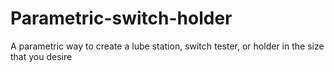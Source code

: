 # Parametric-switch-holder
A parametric way to create a lube station, switch tester, or holder in the size that you desire
